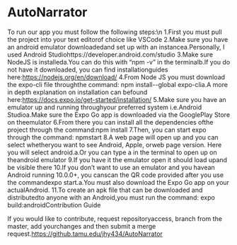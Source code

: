 # AutoNarrator

To run our app you must follow the following steps:\n
1.First you must pull the project into your text editorof choice like VSCode
2.Make sure you have an android emulator downloadedand set up with an instancea.Personally, I used Android Studiohttps://developer.android.com/studio
3.Make sure NodeJS is installeda.You can do this with “npm -v”  in the terminalb.If you do not have it downloaded, you can find installationguides here:https://nodejs.org/en/download/
4.From Node JS you must download the expo-cli file throughthe command: npm install--global expo-clia.A more in depth explanation on installation can befound here:https://docs.expo.io/get-started/installation/
5.Make sure you have an emulator up and running throughyour preferred system i.e.Android Studioa.Make sure the Expo Go app is downloaded via the GooglePlay Store on theemulator
6.From there you can install all the dependencies ofthe project through the command:npm install
7.Then, you can start expo through the command: npmstart
8.A web page will open up and you can select whetheryou want to see Android, Apple, orweb page version. Here you will select android.a.Or you can type a in the terminal to open up on theandroid emulator
9.If you have it the emulator open it should load upand be visible there
10.If you don’t want to use an emulator and you havean Android running 10.0.0+, you canscan the QR code provided after you use the commandexpo start.a.You must also download the Expo Go app on your actualAndroid.
11.To create an apk file that can be downloaded and distributedto anyone with an Android,you must run the command: expo build:androidContribution Guide

If you would like to contribute, request repositoryaccess, branch from the master, add yourchanges and then submit a merge request.https://github.tamu.edu/jhy434/AutoNarrator
